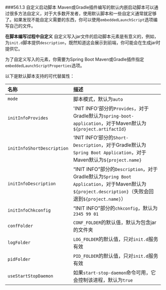 ###56.1.3 自定义启动脚本
Maven或Gradle插件编写的默认内嵌启动脚本可以通过很多方法自定义，对于大多数开发者，使用默认脚本和一些自定义通常就足够了。如果发现不能自定义需要的东西，你可以使用`embeddedLaunchScript`选项编写自己的文件。

**在脚本编写过程中自定义**
自定义写入jar文件的启动脚本元素是有意义的，例如，为`init.d`脚本提供`description`，既然知道这会展示到前端，你可能会在生成jar时提供它。

为了自定义写入的元素，你需要为Spring Boot Maven或Gradle插件指定`embeddedLaunchScriptProperties`选项。

以下是默认脚本支持的可代替属性：

|名称|描述|
|:---|:----|
|`mode`|脚本模式，默认为`auto`|
|`initInfoProvides`|'INIT INFO'部分的`Provides`，对于Gradle默认为`spring-boot-application`，对于Maven默认为`${project.artifactId}`|
|`initInfoShortDescription`|‘INIT INFO’部分的`Short-Description`，对于Gradle默认为`Spring Boot Application`，对于Maven默认为`${project.name}`|
|`initInfoDescription`|“INIT INFO”部分的`Description`，对于Gradle默认为`Spring Boot Application`，对于Maven默认为`${project.description}`（失败会回退到`${project.name}`）|
|`initInfoChkconfig`|“INIT INFO”部分的`chkconfig`，默认为`2345 99 01`|
|`confFolder`|`CONF_FOLDER`的默认值，默认为包含jar的文件夹|
|`logFolder`|`LOG_FOLDER`的默认值，只对`init.d`服务有效|
|`pidFolder`|`PID_FOLDER`的默认值，只对`init.d`服务有效|
|`useStartStopDaemon`|如果`start-stop-daemon`命令可用，它会控制该进程，默认为`true`|
